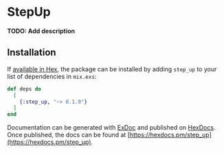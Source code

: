 # StepUp

**TODO: Add description**

## Installation

If [available in Hex](https://hex.pm/docs/publish), the package can be installed
by adding `step_up` to your list of dependencies in `mix.exs`:

```elixir
def deps do
  [
    {:step_up, "~> 0.1.0"}
  ]
end
```

Documentation can be generated with [ExDoc](https://github.com/elixir-lang/ex_doc)
and published on [HexDocs](https://hexdocs.pm). Once published, the docs can
be found at [https://hexdocs.pm/step_up](https://hexdocs.pm/step_up).

